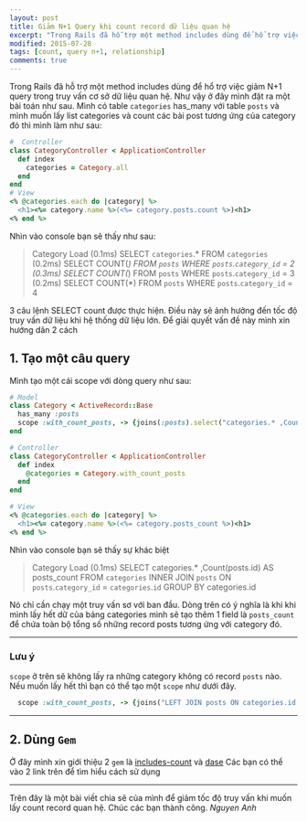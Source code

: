 ```yaml
---
layout: post
title: Giảm N+1 Query khi count record dữ liệu quan hệ
excerpt: "Trong Rails đã hỗ trợ một method includes dùng để hổ trợ việc giảm N+1 query trong truy vấn cơ sở dữ liệu quan hệ. Như vậy ở đây mình đặt ra một bài toán như sau."
modified: 2015-07-28
tags: [count, query n+1, relationship]
comments: true
---
```

Trong Rails đã hỗ trợ một method includes dùng để hổ trợ việc giảm N+1 query trong truy vấn cơ sở dữ liệu quan hệ. Như vậy ở đây mình đặt ra một bài toán như sau.
Mình có table `categories`  has_many với table `posts` và mình muốn lấy list categories và count các bài post tương ứng của category đó thì mình làm như sau:

```ruby
#  Controller
class CategoryController < ApplicationController
  def index
    categories = Category.all
  end
end
# View
<% @categories.each do |category| %>
  <h1><%= category.name %>(<%= category.posts.count %>)<h1>
<% end %>
```
Nhìn vào console bạn sẽ thấy như sau:

>Category Load (0.1ms)  SELECT `categories`.* FROM `categories`
   (0.2ms)  SELECT COUNT(*) FROM `posts` WHERE `posts`.`category_id` = 2
   (0.3ms)  SELECT COUNT(*) FROM `posts` WHERE `posts`.`category_id` = 3
   (0.2ms)  SELECT COUNT(*) FROM `posts` WHERE `posts`.`category_id` = 4

3 câu lệnh SELECT count được thực hiện.  Điều này sẽ ảnh hưởng đến tốc độ truy vấn dữ liệu khi hệ thống dữ liệu lớn. Để giải quyết vấn đề này mình xin hướng dãn 2 cách 
## 1. Tạo một câu query
Mình tạo một cái scope với dòng query như sau:

``` ruby
# Model
class Category < ActiveRecord::Base
  has_many :posts
  scope :with_count_posts, -> {joins(:posts).select("categories.* ,Count(posts.id) AS posts_count").group("categories.id")}
end

# Controller
class CategoryController < ApplicationController
  def index
    @categories = Category.with_count_posts
  end
end

# View
<% @categories.each do |category| %>
  <h1><%= category.name %>(<%= category.posts_count %>)<h1>
<% end %>
```

Nhìn vào console bạn sẽ thấy sự khác biệt
>Category Load (0.1ms)  SELECT categories.* ,Count(posts.id) AS posts_count FROM `categories` INNER JOIN `posts` ON `posts`.`category_id` = `categories`.`id` GROUP BY categories.id

Nó chỉ cần chạy một truy vấn sơ với ban đầu. Dòng trên có ý nghĩa là khi khi mình lấy hết dữ của bảng categories mình sẽ tạo thêm 1 field là `posts_count` để chứa toàn bộ tổng số những record posts tương ứng với category đó.

------------------------------------------------------------
###  Lưu ý
 `scope` ở trên sẽ không lấy ra những category không có record `posts`  nào. Nếu muốn lấy hết thì bạn có thể tạo một `scope` như dưới đây.
 
``` ruby
  scope :with_count_posts, -> {joins("LEFT JOIN posts ON categories.id = posts.category_id").select("categories.* ,Count(posts.id) AS posts_count").group("categories.id")}
```  
-------------------------------------------------------------

## 2. Dùng `Gem`
Ở đây mình xin giới thiệu 2 `gem` là [includes-count](https://github.com/manastech/includes-count) và [dase](https://github.com/vovayartsev/dase)
Các bạn có thể vào 2 link trên để tìm hiểu cách sử dụng

---------------------------
Trên đây là một bài viết chia sẽ của mình để giảm tốc độ truy vấn khi muốn lấy count record quan hệ. Chúc các bạn thành công.
*Nguyen Anh*
